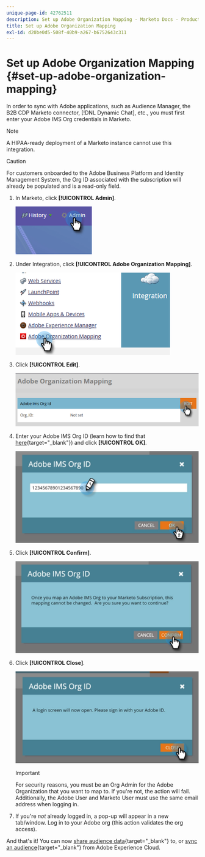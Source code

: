 ```yaml
---
unique-page-id: 42762511
description: Set up Adobe Organization Mapping - Marketo Docs - Product Documentation
title: Set up Adobe Organization Mapping
exl-id: d20be0d5-508f-40b9-a267-b6752643c311
---
```

# Set up Adobe Organization Mapping {#set-up-adobe-organization-mapping}

In order to sync with Adobe applications, such as Audience Manager, the B2B CDP Marketo connector, [!DNL Dynamic Chat], etc., you must first enter your Adobe IMS Org credentials in Marketo.

>[!NOTE]
>
>A HIPAA-ready deployment of a Marketo instance cannot use this integration.

>[!CAUTION]
>
>For customers onboarded to the Adobe Business Platform and Identity Management System, the Org ID associated with the subscription will already be populated and is a read-only field.

1. In Marketo, click **[!UICONTROL Admin]**.

   ![](assets/set-up-adobe-experience-cloud-audience-sharing-1.png)

1. Under Integration, click **[!UICONTROL Adobe Organization Mapping]**.

   ![](assets/set-up-adobe-experience-cloud-audience-sharing-2.png)

1. Click **[!UICONTROL Edit]**.

   ![](assets/set-up-adobe-experience-cloud-audience-sharing-3.png)

1. Enter your Adobe IMS Org ID (learn how to find that [here](https://experienceleague.adobe.com/docs/control-panel/using/faq.html){target="_blank"}) and click **[!UICONTROL OK]**.

   ![](assets/set-up-adobe-experience-cloud-audience-sharing-4.png)

1. Click **[!UICONTROL Confirm]**.

   ![](assets/set-up-adobe-experience-cloud-audience-sharing-5.png)

1. Click **[!UICONTROL Close]**.

   ![](assets/set-up-adobe-experience-cloud-audience-sharing-6.png)

   >[!IMPORTANT]
   >
   >For security reasons, you must be an Org Admin for the Adobe Organization that you want to map to. If you're not, the action will fail. Additionally, the Adobe User and Marketo User must use the same email address when logging in.

1. If you're _not_ already logged in, a pop-up will appear in a new tab/window. Log in to your Adobe org (this action validates the org access).

And that's it! You can now [share audience data](/help/marketo/product-docs/core-marketo-concepts/smart-lists-and-static-lists/static-lists/send-a-list-to-adobe-experience-cloud.md){target="_blank"} to, or [sync an audience](/help/marketo/product-docs/adobe-experience-cloud-integrations/sync-an-audience-from-adobe-experience-cloud.md){target="_blank"} from Adobe Experience Cloud.
